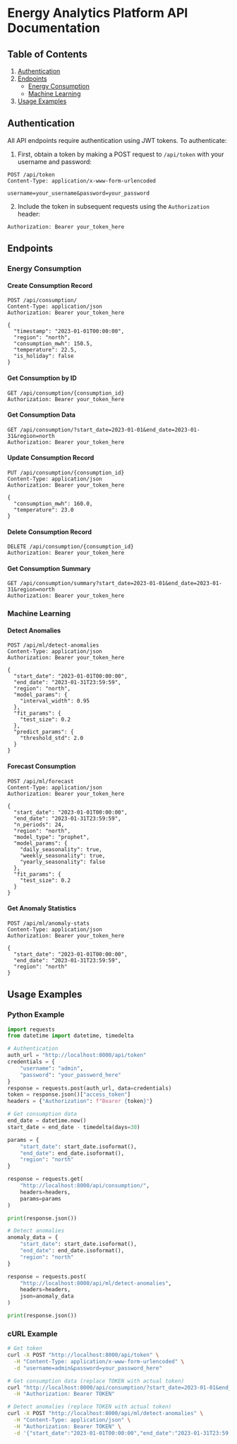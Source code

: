 # Energy Analytics Platform API Documentation

## Table of Contents
1. [Authentication](#authentication)
2. [Endpoints](#endpoints)
   - [Energy Consumption](#energy-consumption)
   - [Machine Learning](#machine-learning)
3. [Usage Examples](#usage-examples)

## Authentication

All API endpoints require authentication using JWT tokens. To authenticate:

1. First, obtain a token by making a POST request to `/api/token` with your username and password:

```http
POST /api/token
Content-Type: application/x-www-form-urlencoded

username=your_username&password=your_password
```

2. Include the token in subsequent requests using the `Authorization` header:
```
Authorization: Bearer your_token_here
```

## Endpoints

### Energy Consumption

#### Create Consumption Record
```http
POST /api/consumption/
Content-Type: application/json
Authorization: Bearer your_token_here

{
  "timestamp": "2023-01-01T00:00:00",
  "region": "north",
  "consumption_mwh": 150.5,
  "temperature": 22.5,
  "is_holiday": false
}
```

#### Get Consumption by ID
```http
GET /api/consumption/{consumption_id}
Authorization: Bearer your_token_here
```

#### Get Consumption Data
```http
GET /api/consumption/?start_date=2023-01-01&end_date=2023-01-31&region=north
Authorization: Bearer your_token_here
```

#### Update Consumption Record
```http
PUT /api/consumption/{consumption_id}
Content-Type: application/json
Authorization: Bearer your_token_here

{
  "consumption_mwh": 160.0,
  "temperature": 23.0
}
```

#### Delete Consumption Record
```http
DELETE /api/consumption/{consumption_id}
Authorization: Bearer your_token_here
```

#### Get Consumption Summary
```http
GET /api/consumption/summary?start_date=2023-01-01&end_date=2023-01-31&region=north
Authorization: Bearer your_token_here
```

### Machine Learning

#### Detect Anomalies
```http
POST /api/ml/detect-anomalies
Content-Type: application/json
Authorization: Bearer your_token_here

{
  "start_date": "2023-01-01T00:00:00",
  "end_date": "2023-01-31T23:59:59",
  "region": "north",
  "model_params": {
    "interval_width": 0.95
  },
  "fit_params": {
    "test_size": 0.2
  },
  "predict_params": {
    "threshold_std": 2.0
  }
}
```

#### Forecast Consumption
```http
POST /api/ml/forecast
Content-Type: application/json
Authorization: Bearer your_token_here

{
  "start_date": "2023-01-01T00:00:00",
  "end_date": "2023-01-31T23:59:59",
  "n_periods": 24,
  "region": "north",
  "model_type": "prophet",
  "model_params": {
    "daily_seasonality": true,
    "weekly_seasonality": true,
    "yearly_seasonality": false
  },
  "fit_params": {
    "test_size": 0.2
  }
}
```

#### Get Anomaly Statistics
```http
POST /api/ml/anomaly-stats
Content-Type: application/json
Authorization: Bearer your_token_here

{
  "start_date": "2023-01-01T00:00:00",
  "end_date": "2023-01-31T23:59:59",
  "region": "north"
}
```

## Usage Examples

### Python Example

```python
import requests
from datetime import datetime, timedelta

# Authentication
auth_url = "http://localhost:8000/api/token"
credentials = {
    "username": "admin",
    "password": "your_password_here"
}
response = requests.post(auth_url, data=credentials)
token = response.json()["access_token"]
headers = {"Authorization": f"Bearer {token}"}

# Get consumption data
end_date = datetime.now()
start_date = end_date - timedelta(days=30)

params = {
    "start_date": start_date.isoformat(),
    "end_date": end_date.isoformat(),
    "region": "north"
}

response = requests.get(
    "http://localhost:8000/api/consumption/",
    headers=headers,
    params=params
)

print(response.json())

# Detect anomalies
anomaly_data = {
    "start_date": start_date.isoformat(),
    "end_date": end_date.isoformat(),
    "region": "north"
}

response = requests.post(
    "http://localhost:8000/api/ml/detect-anomalies",
    headers=headers,
    json=anomaly_data
)

print(response.json())
```

### cURL Example

```bash
# Get token
curl -X POST "http://localhost:8000/api/token" \
  -H "Content-Type: application/x-www-form-urlencoded" \
  -d "username=admin&password=your_password_here"

# Get consumption data (replace TOKEN with actual token)
curl "http://localhost:8000/api/consumption/?start_date=2023-01-01&end_date=2023-01-31&region=north" \
  -H "Authorization: Bearer TOKEN"

# Detect anomalies (replace TOKEN with actual token)
curl -X POST "http://localhost:8000/api/ml/detect-anomalies" \
  -H "Content-Type: application/json" \
  -H "Authorization: Bearer TOKEN" \
  -d '{"start_date":"2023-01-01T00:00:00","end_date":"2023-01-31T23:59:59","region":"north"}'
```
